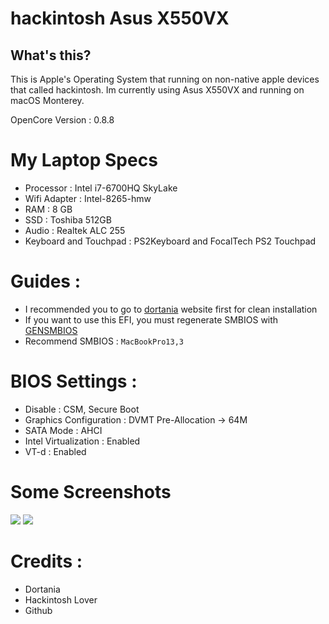 # hackintosh Asus X550VX

## What's this?

This is Apple's Operating System that running on non-native apple devices that called hackintosh.
Im currently using Asus X550VX and running on macOS Monterey.

OpenCore Version : 0.8.8

# My Laptop Specs
* Processor : Intel i7-6700HQ SkyLake
* Wifi Adapter : Intel-8265-hmw
* RAM : 8 GB
* SSD : Toshiba 512GB
* Audio : Realtek ALC 255
* Keyboard and Touchpad : PS2Keyboard and FocalTech PS2 Touchpad

# Guides :
- I recommended you to go to [dortania](https://dortania.github.io/OpenCore-Install-Guide/) website first for clean installation
- If you want to use this EFI, you must regenerate SMBIOS with [GENSMBIOS](https://github.com/corpnewt/GenSMBIOS)
- Recommend SMBIOS : `MacBookPro13,3`

# BIOS Settings :
- Disable : CSM, Secure Boot
- Graphics Configuration : DVMT Pre-Allocation → 64M
- SATA Mode : AHCI
- Intel Virtualization : Enabled
- VT-d : Enabled

# Some Screenshots
<img src="https://raw.githubusercontent.com/dialgacylert/hackintosh_asus_X550VX/main/img/1.png?token=GHSAT0AAAAAAB6FA76J6OEZZMFL4RJOW6OQY63UGKQ">
<img src="https://raw.githubusercontent.com/dialgacylert/hackintosh_asus_X550VX/main/img/2.png?token=GHSAT0AAAAAAB6FA76IBMMFCAFOPHWFVY4GY63UH6Q">

# Credits :
- Dortania
- Hackintosh Lover
- Github
